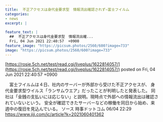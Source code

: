 ```yaml
---
title:  不正アクセスは身代金要求型　情報流出確認されず—富士フイルム  
categories:
- news
excerpt: |
  
feature_text: |
  ##  不正アクセスは身代金要求型　情報流出確...
  Fri, 04 Jun 2021 22:40:57  +0900
feature_image: "https://picsum.photos/2560/600?image=733"
image: "https://picsum.photos/2560/600?image=733"
---
```


[https://rosie.5ch.net/test/read.cgi/liveplus/1622814057/](https://rosie.5ch.net/test/read.cgi/liveplus/1622814057/)
posted on Fri, 04 Jun 2021 22:40:57  +0900

<!--more-->

　富士フイルムは４日、社内のサーバーが外部から受けた不正アクセスが、 身代金要求型ウイルス「ランサムウエア」だったことが判明したと発表した。 同社は「金銭の支払いには応じない」と説明。現時点で外部への情報流出は確認されていないという。 安全が確認できたサーバーなどの稼働を同日から始め、来週中の復旧を見込んでいる。 ソース 時事ドットコム 06/04 22:29 https://www.jiji.com/jc/article?k=2021060401362

